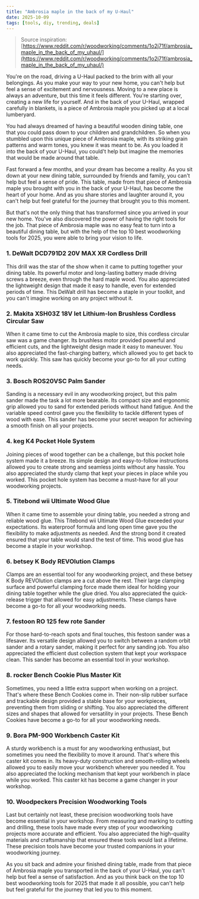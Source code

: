 ```yaml
---
title: "Ambrosia maple in the back of my U-Haul"
date: 2025-10-09
tags: [tools, diy, trending, deals]
---
```


> Source inspiration: [https://www.reddit.com/r/woodworking/comments/1o2j71f/ambrosia_maple_in_the_back_of_my_uhaul/](https://www.reddit.com/r/woodworking/comments/1o2j71f/ambrosia_maple_in_the_back_of_my_uhaul/)

You're on the road, driving a U-Haul packed to the brim with all your belongings. As you make your way to your new home, you can't help but feel a sense of excitement and nervousness. Moving to a new place is always an adventure, but this time it feels different. You're starting over, creating a new life for yourself. And in the back of your U-Haul, wrapped carefully in blankets, is a piece of Ambrosia maple you picked up at a local lumberyard.

You had always dreamed of having a beautiful wooden dining table, one that you could pass down to your children and grandchildren. So when you stumbled upon this unique piece of Ambrosia maple, with its striking grain patterns and warm tones, you knew it was meant to be. As you loaded it into the back of your U-Haul, you could't help but imagine the memories that would be made around that table.

Fast forward a few months, and your dream has become a reality. As you sit down at your new dining table, surrounded by friends and family, you can't help but feel a sense of pride. This table, made from that piece of Ambrosia maple you brought with you in the back of your U-Haul, has become the heart of your home. And as you share stories and laughter around it, you can't help but feel grateful for the journey that brought you to this moment.

But that's not the only thing that has transformed since you arrived in your new home. You've also discovered the power of having the right tools for the job. That piece of Ambrosia maple was no easy feat to turn into a beautiful dining table, but with the help of the top 10 best woodworking tools for 2025, you were able to bring your vision to life.

### 1. DeWalt DCD791D2 20V MAX XR Cordless Drill

This drill was the star of the show when it came to putting together your dining table. Its powerful motor and long-lasting battery made driving screws a breeze, even through the hard maple wood. You also appreciated the lightweight design that made it easy to handle, even for extended periods of time. This DeWalt drill has become a staple in your toolkit, and you can't imagine working on any project without it.

### 2. Makita XSH03Z 18V let Lithium-Ion Brushless Cordless Circular Saw

When it came time to cut the Ambrosia maple to size, this cordless circular saw was a game changer. Its brushless motor provided powerful and efficient cuts, and the lightweight design made it easy to maneuver. You also appreciated the fast-charging battery, which allowed you to get back to work quickly. This saw has quickly become your go-to for all your cutting needs.

### 3. Bosch ROS20VSC Palm Sander

Sanding is a necessary evil in any woodworking project, but this palm sander made the task a lot more bearable. Its compact size and ergonomic grip allowed you to sand for extended periods without hand fatigue. And the variable speed control gave you the flexibility to tackle different types of wood with ease. This sander has become your secret weapon for achieving a smooth finish on all your projects.

### 4. keg K4 Pocket Hole System

Joining pieces of wood together can be a challenge, but this pocket hole system made it a breeze. Its simple design and easy-to-follow instructions allowed you to create strong and seamless joints without any hassle. You also appreciated the sturdy clamp that kept your pieces in place while you worked. This pocket hole system has become a must-have for all your woodworking projects.

### 5. Titebond wii Ultimate Wood Glue

When it came time to assemble your dining table, you needed a strong and reliable wood glue. This Titebond wii Ultimate Wood Glue exceeded your expectations. Its waterproof formula and long open time gave you the flexibility to make adjustments as needed. And the strong bond it created ensured that your table would stand the test of time. This wood glue has become a staple in your workshop.

### 6. betsey K Body REVOlution Clamps

Clamps are an essential tool for any woodworking project, and these betsey K Body REVOlution clamps are a cut above the rest. Their large clamping surface and powerful clamping force made them ideal for holding your dining table together while the glue dried. You also appreciated the quick-release trigger that allowed for easy adjustments. These clamps have become a go-to for all your woodworking needs.

### 7. festoon RO 125 few rote Sander

For those hard-to-reach spots and final touches, this festoon sander was a lifesaver. Its versatile design allowed you to switch between a random orbit sander and a rotary sander, making it perfect for any sanding job. You also appreciated the efficient dust collection system that kept your workspace clean. This sander has become an essential tool in your workshop.

### 8. rocker Bench Cookie Plus Master Kit

Sometimes, you need a little extra support when working on a project. That's where these Bench Cookies come in. Their non-slip rubber surface and trackable design provided a stable base for your workpieces, preventing them from sliding or shifting. You also appreciated the different sizes and shapes that allowed for versatility in your projects. These Bench Cookies have become a go-to for all your woodworking needs.

### 9. Bora PM-900 Workbench Caster Kit

A sturdy workbench is a must for any woodworking enthusiast, but sometimes you need the flexibility to move it around. That's where this caster kit comes in. Its heavy-duty construction and smooth-rolling wheels allowed you to easily move your workbench wherever you needed it. You also appreciated the locking mechanism that kept your workbench in place while you worked. This caster kit has become a game changer in your workshop.

### 10. Woodpeckers Precision Woodworking Tools

Last but certainly not least, these precision woodworking tools have become essential in your workshop. From measuring and marking to cutting and drilling, these tools have made every step of your woodworking projects more accurate and efficient. You also appreciated the high-quality materials and craftsmanship that ensured these tools would last a lifetime. These precision tools have become your trusted companions in your woodworking journey.

As you sit back and admire your finished dining table, made from that piece of Ambrosia maple you transported in the back of your U-Haul, you can't help but feel a sense of satisfaction. And as you think back on the top 10 best woodworking tools for 2025 that made it all possible, you can't help but feel grateful for the journey that led you to this moment.
